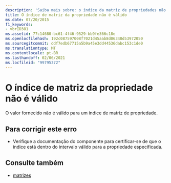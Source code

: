 ```yaml
---
description: 'Saiba mais sobre: o índice da matriz de propriedades não é válido'
title: O índice de matriz da propriedade não é válido
ms.date: 07/20/2015
f1_keywords:
- vbrID381
ms.assetid: 77c14680-bc61-4f46-9529-bb9fe366c18e
ms.openlocfilehash: 192c087597008f7021d45aab8d06340d53972050
ms.sourcegitcommit: ddf7edb67715a5b9a45e3dd44536dabc153c1de0
ms.translationtype: MT
ms.contentlocale: pt-BR
ms.lasthandoff: 02/06/2021
ms.locfileid: "99795372"
---
```

# <a name="property-array-index-is-not-valid"></a>O índice de matriz da propriedade não é válido

O valor fornecido não é válido para um índice de matriz de propriedade.  
  
## <a name="to-correct-this-error"></a>Para corrigir este erro  
  
- Verifique a documentação do componente para certificar-se de que o índice está dentro do intervalo válido para a propriedade especificada.  
  
## <a name="see-also"></a>Consulte também

- [matrizes](../../programming-guide/language-features/arrays/index.md)
